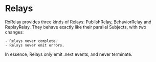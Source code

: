 # Relays


RxRelay provides three kinds of Relays: PublishRelay, BehaviorRelay and ReplayRelay. They behave exactly like their parallel Subjects, with two changes:

    - Relays never complete.
    - Relays never emit errors.

In essence, Relays only emit .next events, and never terminate.